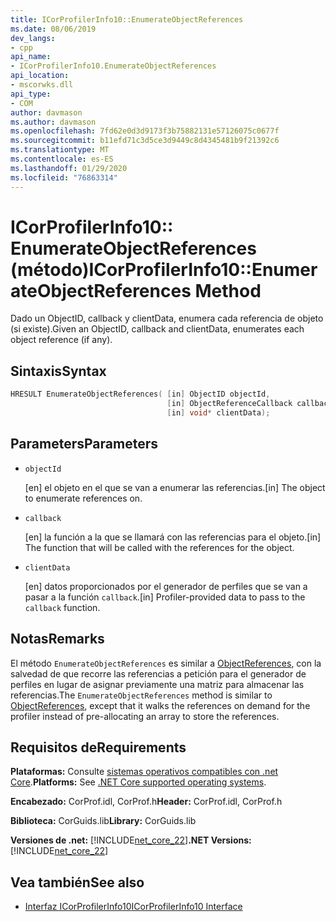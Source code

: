 ```yaml
---
title: ICorProfilerInfo10::EnumerateObjectReferences
ms.date: 08/06/2019
dev_langs:
- cpp
api_name:
- ICorProfilerInfo10.EnumerateObjectReferences
api_location:
- mscorwks.dll
api_type:
- COM
author: davmason
ms.author: davmason
ms.openlocfilehash: 7fd62e0d3d9173f3b75882131e57126075c0677f
ms.sourcegitcommit: b11efd71c3d5ce3d9449c8d4345481b9f21392c6
ms.translationtype: MT
ms.contentlocale: es-ES
ms.lasthandoff: 01/29/2020
ms.locfileid: "76863314"
---
```

# <a name="icorprofilerinfo10enumerateobjectreferences-method"></a><span data-ttu-id="18ecd-102">ICorProfilerInfo10:: EnumerateObjectReferences (método)</span><span class="sxs-lookup"><span data-stu-id="18ecd-102">ICorProfilerInfo10::EnumerateObjectReferences Method</span></span>

<span data-ttu-id="18ecd-103">Dado un ObjectID, callback y clientData, enumera cada referencia de objeto (si existe).</span><span class="sxs-lookup"><span data-stu-id="18ecd-103">Given an ObjectID, callback and clientData, enumerates each object reference (if any).</span></span>

## <a name="syntax"></a><span data-ttu-id="18ecd-104">Sintaxis</span><span class="sxs-lookup"><span data-stu-id="18ecd-104">Syntax</span></span>

```cpp
HRESULT EnumerateObjectReferences( [in] ObjectID objectId,
                                   [in] ObjectReferenceCallback callback,
                                   [in] void* clientData);
```

## <a name="parameters"></a><span data-ttu-id="18ecd-105">Parameters</span><span class="sxs-lookup"><span data-stu-id="18ecd-105">Parameters</span></span>

- `objectId`

  <span data-ttu-id="18ecd-106">\[en] el objeto en el que se van a enumerar las referencias.</span><span class="sxs-lookup"><span data-stu-id="18ecd-106">\[in] The object to enumerate references on.</span></span>

- `callback`

  <span data-ttu-id="18ecd-107">\[en] la función a la que se llamará con las referencias para el objeto.</span><span class="sxs-lookup"><span data-stu-id="18ecd-107">\[in] The function that will be called with the references for the object.</span></span>

- `clientData`

  <span data-ttu-id="18ecd-108">\[en] datos proporcionados por el generador de perfiles que se van a pasar a la función `callback`.</span><span class="sxs-lookup"><span data-stu-id="18ecd-108">\[in] Profiler-provided data to pass to the `callback` function.</span></span>

## <a name="remarks"></a><span data-ttu-id="18ecd-109">Notas</span><span class="sxs-lookup"><span data-stu-id="18ecd-109">Remarks</span></span>

<span data-ttu-id="18ecd-110">El método `EnumerateObjectReferences` es similar a [ObjectReferences](icorprofilercallback-objectreferences-method.md), con la salvedad de que recorre las referencias a petición para el generador de perfiles en lugar de asignar previamente una matriz para almacenar las referencias.</span><span class="sxs-lookup"><span data-stu-id="18ecd-110">The `EnumerateObjectReferences` method is similar to [ObjectReferences](icorprofilercallback-objectreferences-method.md), except that it walks the references on demand for the profiler instead of pre-allocating an array to store the references.</span></span>

## <a name="requirements"></a><span data-ttu-id="18ecd-111">Requisitos de</span><span class="sxs-lookup"><span data-stu-id="18ecd-111">Requirements</span></span>

<span data-ttu-id="18ecd-112">**Plataformas:** Consulte [sistemas operativos compatibles con .net Core](../../../core/install/dependencies.md?tabs=netcore30&pivots=os-windows).</span><span class="sxs-lookup"><span data-stu-id="18ecd-112">**Platforms:** See [.NET Core supported operating systems](../../../core/install/dependencies.md?tabs=netcore30&pivots=os-windows).</span></span>

<span data-ttu-id="18ecd-113">**Encabezado:** CorProf.idl, CorProf.h</span><span class="sxs-lookup"><span data-stu-id="18ecd-113">**Header:** CorProf.idl, CorProf.h</span></span>

<span data-ttu-id="18ecd-114">**Biblioteca:** CorGuids.lib</span><span class="sxs-lookup"><span data-stu-id="18ecd-114">**Library:** CorGuids.lib</span></span>

<span data-ttu-id="18ecd-115">**Versiones de .net:** [!INCLUDE[net_core_22](../../../../includes/net-core-30-md.md)]</span><span class="sxs-lookup"><span data-stu-id="18ecd-115">**.NET Versions:** [!INCLUDE[net_core_22](../../../../includes/net-core-30-md.md)]</span></span>

## <a name="see-also"></a><span data-ttu-id="18ecd-116">Vea también</span><span class="sxs-lookup"><span data-stu-id="18ecd-116">See also</span></span>

- [<span data-ttu-id="18ecd-117">Interfaz ICorProfilerInfo10</span><span class="sxs-lookup"><span data-stu-id="18ecd-117">ICorProfilerInfo10 Interface</span></span>](icorprofilerinfo10-interface.md)
